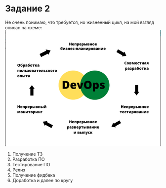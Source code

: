 # Задание 2
Не очень понимаю, что требуется, но жизненный цикл, на мой взгляд описан на схеме:
![img_4.png](img_4.png)

1. Получение ТЗ
2. Разработка ПО
3. Тестирование ПО
4. Релиз
5. Получение фидбека
6. Доработка и далее по кругу